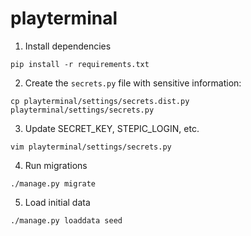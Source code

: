 # playterminal

1. Install dependencies

  `pip install -r requirements.txt`

2. Create the `secrets.py` file with sensitive information:

  `cp playterminal/settings/secrets.dist.py playterminal/settings/secrets.py`

3. Update SECRET_KEY, STEPIC_LOGIN, etc.

  `vim playterminal/settings/secrets.py` 

4. Run migrations

  `./manage.py migrate`

5. Load initial data

  `./manage.py loaddata seed`
